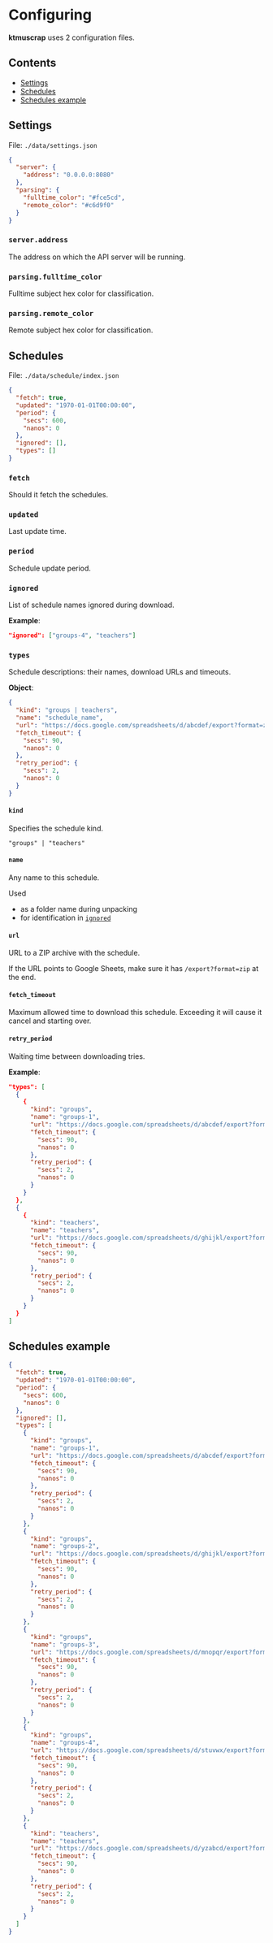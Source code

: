# Configuring
**ktmuscrap** uses 2 configuration files.


## Contents
- [Settings](#settings)
- [Schedules](#schedules)
- [Schedules example](#schedules-example)


## Settings
File: `./data/settings.json`
```json
{
  "server": {
    "address": "0.0.0.0:8080"
  },
  "parsing": {
    "fulltime_color": "#fce5cd",
    "remote_color": "#c6d9f0"
  }
}
```

### `server.address`
The address on which the API server will be running.

### `parsing.fulltime_color`
Fulltime subject hex color for classification.

### `parsing.remote_color`
Remote subject hex color for classification.


## Schedules
File: `./data/schedule/index.json`
```json
{
  "fetch": true,
  "updated": "1970-01-01T00:00:00",
  "period": {
    "secs": 600,
    "nanos": 0
  },
  "ignored": [],
  "types": []
}
```

### `fetch`
Should it fetch the schedules.

### `updated`
Last update time.

### `period`
Schedule update period.

### `ignored`
List of schedule names ignored during download. 

**Example**:
```json
"ignored": ["groups-4", "teachers"]
```

### `types`
Schedule descriptions: their names, download URLs
and timeouts.

**Object**:
```json
{
  "kind": "groups | teachers",
  "name": "schedule_name",
  "url": "https://docs.google.com/spreadsheets/d/abcdef/export?format=zip",
  "fetch_timeout": {
    "secs": 90,
    "nanos": 0
  },
  "retry_period": {
    "secs": 2,
    "nanos": 0
  }
}
```

#### `kind`
Specifies the schedule kind.
```
"groups" | "teachers"
```

#### `name`
Any name to this schedule.

Used
- as a folder name during unpacking
- for identification in [`ignored`](#ignored)

#### `url`
URL to a ZIP archive with the schedule.

If the URL points to Google Sheets, make sure it
has `/export?format=zip` at the end.

#### `fetch_timeout`
Maximum allowed time to download this schedule.
Exceeding it will cause it cancel and starting over.

#### `retry_period`
Waiting time between downloading tries.

**Example**:
```json
"types": [
  {
    {
      "kind": "groups",
      "name": "groups-1",
      "url": "https://docs.google.com/spreadsheets/d/abcdef/export?format=zip",
      "fetch_timeout": {
        "secs": 90,
        "nanos": 0
      },
      "retry_period": {
        "secs": 2,
        "nanos": 0
      }
    }
  },
  {
    {
      "kind": "teachers",
      "name": "teachers",
      "url": "https://docs.google.com/spreadsheets/d/ghijkl/export?format=zip",
      "fetch_timeout": {
        "secs": 90,
        "nanos": 0
      },
      "retry_period": {
        "secs": 2,
        "nanos": 0
      }
    }
  }
]
```


## Schedules example
```json
{
  "fetch": true,
  "updated": "1970-01-01T00:00:00",
  "period": {
    "secs": 600,
    "nanos": 0
  },
  "ignored": [],
  "types": [
    {
      "kind": "groups",
      "name": "groups-1",
      "url": "https://docs.google.com/spreadsheets/d/abcdef/export?format=zip",
      "fetch_timeout": {
        "secs": 90,
        "nanos": 0
      },
      "retry_period": {
        "secs": 2,
        "nanos": 0
      }
    },
    {
      "kind": "groups",
      "name": "groups-2",
      "url": "https://docs.google.com/spreadsheets/d/ghijkl/export?format=zip",
      "fetch_timeout": {
        "secs": 90,
        "nanos": 0
      },
      "retry_period": {
        "secs": 2,
        "nanos": 0
      }
    },
    {
      "kind": "groups",
      "name": "groups-3",
      "url": "https://docs.google.com/spreadsheets/d/mnopqr/export?format=zip",
      "fetch_timeout": {
        "secs": 90,
        "nanos": 0
      },
      "retry_period": {
        "secs": 2,
        "nanos": 0
      }
    },
    {
      "kind": "groups",
      "name": "groups-4",
      "url": "https://docs.google.com/spreadsheets/d/stuvwx/export?format=zip",
      "fetch_timeout": {
        "secs": 90,
        "nanos": 0
      },
      "retry_period": {
        "secs": 2,
        "nanos": 0
      }
    },
    {
      "kind": "teachers",
      "name": "teachers",
      "url": "https://docs.google.com/spreadsheets/d/yzabcd/export?format=zip",
      "fetch_timeout": {
        "secs": 90,
        "nanos": 0
      },
      "retry_period": {
        "secs": 2,
        "nanos": 0
      }
    }
  ]
}
```
